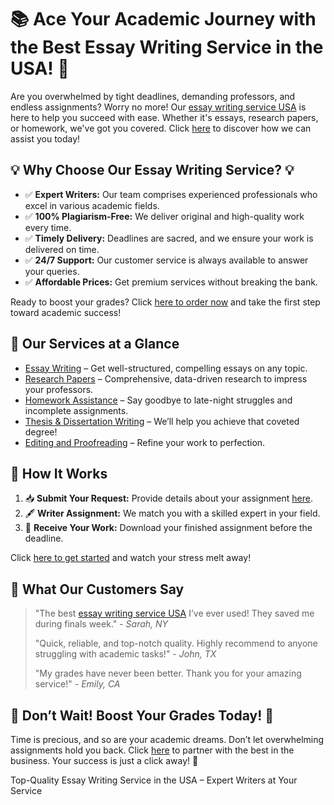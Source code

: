 <h1>📚 Ace Your Academic Journey with the Best Essay Writing Service in the USA! 🌟</h1>

<p>Are you overwhelmed by tight deadlines, demanding professors, and endless assignments? Worry no more! Our <a href="https://tinyurl.com/topessay?keyword=essay+writing+service+usa">essay writing service USA</a> is here to help you succeed with ease. Whether it's essays, research papers, or homework, we've got you covered. Click <a href="https://tinyurl.com/topessay?keyword=essay+writing+service+usa">here</a> to discover how we can assist you today!</p>

<h2>💡 Why Choose Our Essay Writing Service? 💡</h2>
<ul>
  <li>✅ <strong>Expert Writers:</strong> Our team comprises experienced professionals who excel in various academic fields.</li>
  <li>✅ <strong>100% Plagiarism-Free:</strong> We deliver original and high-quality work every time.</li>
  <li>✅ <strong>Timely Delivery:</strong> Deadlines are sacred, and we ensure your work is delivered on time.</li>
  <li>✅ <strong>24/7 Support:</strong> Our customer service is always available to answer your queries.</li>
  <li>✅ <strong>Affordable Prices:</strong> Get premium services without breaking the bank.</li>
</ul>

<p>Ready to boost your grades? Click <a href="https://tinyurl.com/topessay?keyword=essay+writing+service+usa">here to order now</a> and take the first step toward academic success!</p>

<h2>📖 Our Services at a Glance</h2>
<ul>
  <li><a href="https://tinyurl.com/topessay?keyword=essay+writing+service+usa">Essay Writing</a> – Get well-structured, compelling essays on any topic.</li>
  <li><a href="https://tinyurl.com/topessay?keyword=essay+writing+service+usa">Research Papers</a> – Comprehensive, data-driven research to impress your professors.</li>
  <li><a href="https://tinyurl.com/topessay?keyword=essay+writing+service+usa">Homework Assistance</a> – Say goodbye to late-night struggles and incomplete assignments.</li>
  <li><a href="https://tinyurl.com/topessay?keyword=essay+writing+service+usa">Thesis & Dissertation Writing</a> – We’ll help you achieve that coveted degree!</li>
  <li><a href="https://tinyurl.com/topessay?keyword=essay+writing+service+usa">Editing and Proofreading</a> – Refine your work to perfection.</li>
</ul>

<h2>🎯 How It Works</h2>
<ol>
  <li>📥 <strong>Submit Your Request:</strong> Provide details about your assignment <a href="https://tinyurl.com/topessay?keyword=essay+writing+service+usa">here</a>.</li>
  <li>🖋 <strong>Writer Assignment:</strong> We match you with a skilled expert in your field.</li>
  <li>🚀 <strong>Receive Your Work:</strong> Download your finished assignment before the deadline.</li>
</ol>

<p>Click <a href="https://tinyurl.com/topessay?keyword=essay+writing+service+usa">here to get started</a> and watch your stress melt away!</p>

<h2>📝 What Our Customers Say</h2>
<blockquote>
  <p>"The best <a href="https://tinyurl.com/topessay?keyword=essay+writing+service+usa">essay writing service USA</a> I’ve ever used! They saved me during finals week." - <em>Sarah, NY</em></p>
  <p>"Quick, reliable, and top-notch quality. Highly recommend to anyone struggling with academic tasks!" - <em>John, TX</em></p>
  <p>"My grades have never been better. Thank you for your amazing service!" - <em>Emily, CA</em></p>
</blockquote>

<h2>🚀 Don’t Wait! Boost Your Grades Today! 🚀</h2>
<p>Time is precious, and so are your academic dreams. Don’t let overwhelming assignments hold you back. Click <a href="https://tinyurl.com/topessay?keyword=essay+writing+service+usa">here</a> to partner with the best in the business. Your success is just a click away! 🌟</p>
Top-Quality Essay Writing Service in the USA – Expert Writers at Your Service
